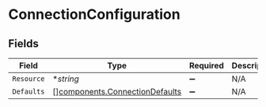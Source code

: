 # ConnectionConfiguration


## Fields

| Field                                                                            | Type                                                                             | Required                                                                         | Description                                                                      | Example                                                                          |
| -------------------------------------------------------------------------------- | -------------------------------------------------------------------------------- | -------------------------------------------------------------------------------- | -------------------------------------------------------------------------------- | -------------------------------------------------------------------------------- |
| `Resource`                                                                       | **string*                                                                        | :heavy_minus_sign:                                                               | N/A                                                                              | leads                                                                            |
| `Defaults`                                                                       | [][components.ConnectionDefaults](../../models/components/connectiondefaults.md) | :heavy_minus_sign:                                                               | N/A                                                                              |                                                                                  |